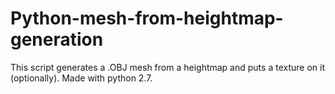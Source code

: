 # Python-mesh-from-heightmap-generation
This script generates a .OBJ mesh from a heightmap and puts a texture on it (optionally). Made with python 2.7.
